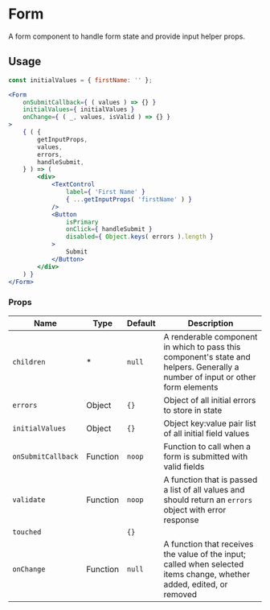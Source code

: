 Form
===

A form component to handle form state and provide input helper props.

## Usage

```jsx
const initialValues = { firstName: '' };

<Form
	onSubmitCallback={ ( values ) => {} }
	initialValues={ initialValues }
	onChange={ ( _, values, isValid ) => {} }
>
	{ ( {
		getInputProps,
		values,
		errors,
		handleSubmit,
	} ) => (
		<div>
			<TextControl
				label={ 'First Name' }
				{ ...getInputProps( 'firstName' ) }
			/>
			<Button
				isPrimary
				onClick={ handleSubmit }
				disabled={ Object.keys( errors ).length }
			>
				Submit
			</Button>
		</div>
	) }
</Form>
```

### Props

Name | Type | Default | Description
--- | --- | --- | ---
`children` | * | `null` | A renderable component in which to pass this component's state and helpers. Generally a number of input or other form elements
`errors` | Object | `{}` | Object of all initial errors to store in state
`initialValues` | Object | `{}` | Object key:value pair list of all initial field values
`onSubmitCallback` | Function | `noop` | Function to call when a form is submitted with valid fields
`validate` | Function | `noop` | A function that is passed a list of all values and should return an `errors` object with error response
`touched` |  | `{}` | 
`onChange` | Function | `null` | A function that receives the value of the input; called when selected items change, whether added, edited, or removed